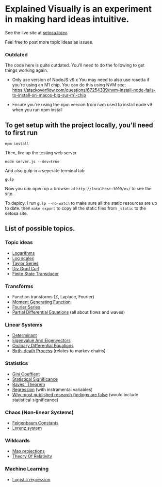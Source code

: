 # Explained Visually is an experiment in making hard ideas intuitive.

See the live site at [setosa.io/ev](http://setosa.io/ev/).

Feel free to post more topic ideas as issues.

### Outdated

The code here is quite outdated. You'll need to do the following to get things working again.

- Only use version of NodeJS v9.x You may need to also use rosetta if you're using an M1 chip. You can do this using NVM see: https://stackoverflow.com/questions/67254339/nvm-install-node-fails-to-install-on-macos-big-sur-m1-chip

- Ensure you're using the npm version from nvm used to install node v9 when you run npm install

## To get setup with the project locally, you'll need to first run

    npm install

Then, fire up the testing web server

    node server.js --dev=true

And also gulp in a seperate terminal tab

    gulp

Now you can open up a browser at `http://localhost:3000/ev/` to see the site.

To deploy, I run `gulp --no-watch` to make sure all the static resources are up
to date. then `make export` to copy all the static files from `_static` to the
setosa site.

## List of possible topics.

### Topic ideas

- [Logarithms](https://en.wikipedia.org/wiki/Logarithm)
- [Log scales](https://en.wikipedia.org/wiki/Logarithmic_scale)
- [Taylor Series](https://en.wikipedia.org/wiki/Taylor_series)
- [Div Grad Curl](https://en.wikipedia.org/wiki/Vector_calculus_identities)
- [Finite State Transducer](https://en.wikipedia.org/wiki/Finite_state_transducer)

### Transforms

- Function transforms (Z, Laplace, Fourier)
- [Moment Generating Function](https://en.wikipedia.org/wiki/Moment-generating_function)
- [Fourier Series](https://en.wikipedia.org/wiki/Fourier_series)
- [Partial Differential Equations](https://en.wikipedia.org/wiki/Partial_differential_equation) (all about flows and waves)

### Linear Systems

- [Determinant](https://en.wikipedia.org/wiki/Determinant)
- [Eigenvalue And Eigenvectors](https://en.wikipedia.org/wiki/Eigenvalues_and_eigenvectors)
- [Ordinary Differential Equations](https://en.wikipedia.org/wiki/Ordinary_differential_equation)
- [Birth-death Process](https://en.wikipedia.org/wiki/Birth%E2%80%93death_process) (relates to markov chains)

### Statistics

- [Gini Coeffient](https://en.wikipedia.org/wiki/Gini_coefficient)
- [Statistical Significance](https://en.wikipedia.org/wiki/Statistical_significance)
- [Bayes' Theorem](https://en.wikipedia.org/wiki/Bayes'_theorem)
- [Regression](https://en.wikipedia.org/wiki/Regression_analysis) (with instramental variables)
- [Why most published research findings are false](https://en.wikipedia.org/wiki/John_P._A._Ioannidis) (would include statistical significance)

### Chaos (Non-linear Systems)

- [Feigenbaum Constants](https://en.wikipedia.org/wiki/Feigenbaum_constants)
- [Lorenz system](https://en.wikipedia.org/wiki/Lorenz_system)

### Wildcards

- [Map projections](https://en.wikipedia.org/wiki/Map_projection)
- [Theory Of Relativity](https://en.wikipedia.org/wiki/Theory_of_relativity)

### Machine Learning

- [Logistic regression](https://en.wikipedia.org/wiki/Logistic_regression)
